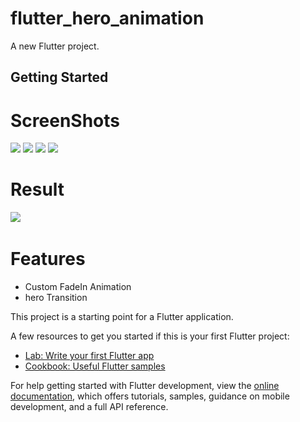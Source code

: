 # flutter_hero_animation

A new Flutter project.

## Getting Started


# ScreenShots
<img src="![alt text](<ScreenShot1 (1).png>)" height="400">
<img src="![alt text](<ScreenShot2 (1).png>)
" height="400">
<img src="![alt text](<ScreenShot3 (1).png>)" height="400">
<img src="![alt text](ScreenShot4.png)" height="400">


# Result
<img src="![alt text](<result (1).gif>)
" height="400">


# Features
* Custom FadeIn Animation
* hero Transition



This project is a starting point for a Flutter application.

A few resources to get you started if this is your first Flutter project:

- [Lab: Write your first Flutter app](https://docs.flutter.dev/get-started/codelab)
- [Cookbook: Useful Flutter samples](https://docs.flutter.dev/cookbook)

For help getting started with Flutter development, view the
[online documentation](https://docs.flutter.dev/), which offers tutorials,
samples, guidance on mobile development, and a full API reference.
